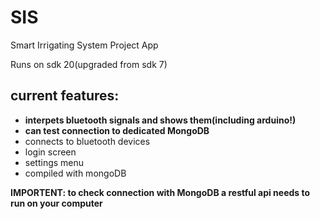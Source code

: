 # SIS
Smart Irrigating  System Project App 


Runs on sdk 20(upgraded from sdk 7)

## current features:


* **interpets bluetooth signals and shows them(including arduino!)**
* **can test connection to dedicated MongoDB**
* connects to bluetooth devices
* login screen
* settings menu
* compiled with mongoDB


**IMPORTENT: to check connection with MongoDB a restful api needs to run on your computer**


